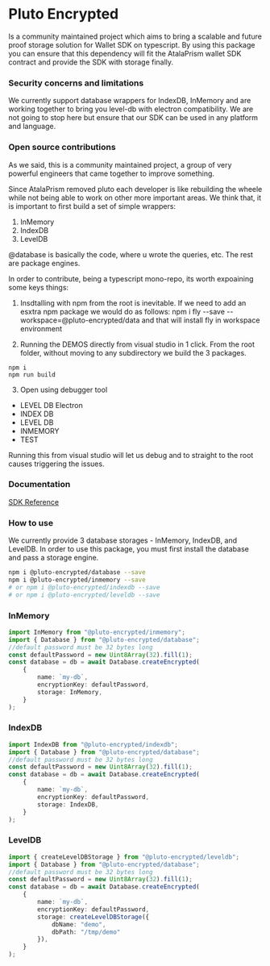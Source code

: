 # Pluto Encrypted
Is a community maintained project which aims to bring a scalable and future proof storage solution for Wallet SDK on typescript. By using this package you can ensure that this dependency will fit the AtalaPrism wallet SDK contract and provide the SDK with storage finally.

### Security concerns and limitations
We currently support database wrappers for IndexDB, InMemory and are working together to bring you level-db with electron compatibility.
We are not going to stop here but ensure that our SDK can be used in any platform and language.


### Open source contributions
As we said, this is a community maintained project, a group of very powerful engineers that came together to improve something. 

Since AtalaPrism removed pluto each developer is like rebuilding the wheele while not being able to work on other more important areas. We think that, it is important to first build a set of simple wrappers:

1. InMemory
2. IndexDB
3. LevelDB

@database is basically the code, where u wrote the queries, etc. The rest are package engines.

In order to contribute, being a typescript mono-repo, its worth expoaining some keys things:

1. Insdtalling with npm from the root is inevitable. If we need to add an esxtra npm package we would do as follows:
npm i fly --save --workspace=@pluto-encrypted/data and that will install fly in workspace environment

2. Running the DEMOS directly from visual studio in 1 click.
From the root folder, without moving to any subdirectory we build the 3 packages.


```
npm i 
npm run build
```

3. Open using debugger tool
* LEVEL DB Electron
* INDEX DB
* LEVEL DB
* INMEMORY
* TEST

Running this from visual studio will let us debug and to straight to the root causes triggering the issues.



### Documentation

[SDK Reference](https://github.com/elribonazo/pluto-encrypted/blob/master/packages/database/modules.md)

### How to use

We currently provide 3 database storages - InMemory, IndexDB, and LevelDB.
In order to use this package, you must first install the database and pass a storage engine.

```bash
npm i @pluto-encrypted/database --save
npm i @pluto-encrypted/inmemory --save
# or npm i @pluto-encrypted/indexdb --save
# or npm i @pluto-encrypted/leveldb --save
```

### InMemory

```typescript
import InMemory from "@pluto-encrypted/inmemory";
import { Database } from "@pluto-encrypted/database";
//default password must be 32 bytes long
const defaultPassword = new Uint8Array(32).fill(1);
const database = db = await Database.createEncrypted(
    {
        name: `my-db`,
        encryptionKey: defaultPassword,
        storage: InMemory,
    }
);
```

### IndexDB

```typescript
import IndexDB from "@pluto-encrypted/indexdb";
import { Database } from "@pluto-encrypted/database";
//default password must be 32 bytes long
const defaultPassword = new Uint8Array(32).fill(1);
const database = db = await Database.createEncrypted(
    {
        name: `my-db`,
        encryptionKey: defaultPassword,
        storage: IndexDB,
    }
);
```

### LevelDB

```typescript
import { createLevelDBStorage } from "@pluto-encrypted/leveldb";
import { Database } from "@pluto-encrypted/database";
//default password must be 32 bytes long
const defaultPassword = new Uint8Array(32).fill(1);
const database = db = await Database.createEncrypted(
    {
        name: `my-db`,
        encryptionKey: defaultPassword,
        storage: createLevelDBStorage({ 
            dbName: "demo",
            dbPath: "/tmp/demo" 
        }),
    }
);
```
